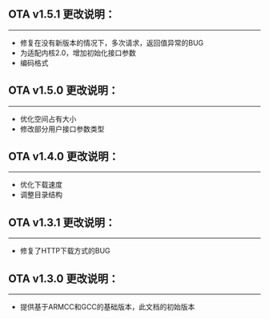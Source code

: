 

## OTA v1.5.1 更改说明：

------

- 修复在没有新版本的情况下，多次请求，返回值异常的BUG
- 为适配内核2.0，增加初始化接口参数
- 编码格式

## OTA v1.5.0 更改说明：

------

- 优化空间占有大小
- 修改部分用户接口参数类型

## OTA v1.4.0 更改说明：

------

- 优化下载速度
- 调整目录结构

## OTA v1.3.1 更改说明：

------

- 修复了HTTP下载方式的BUG

## OTA v1.3.0 更改说明：

------

- 提供基于ARMCC和GCC的基础版本，此文档的初始版本